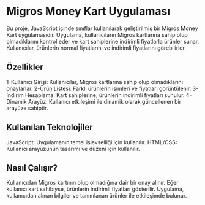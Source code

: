 # Migros Money Kart Uygulaması
Bu proje, JavaScript içinde sınıflar kullanılarak geliştirilmiş bir Migros Money Kart uygulamasıdır. Uygulama, kullanıcıların Migros kartlarına sahip olup olmadıklarını kontrol eder ve kart sahiplerine indirimli fiyatlarla ürünler sunar. Kullanıcılar, ürünlerin normal fiyatlarını ve indirimli fiyatlarını görebilirler.

## Özellikler
 1-Kullanıcı Girişi: Kullanıcılar, Migros kartlarına sahip olup olmadıklarını onaylarlar.
 2-Ürün Listesi: Farklı ürünlerin isimleri ve fiyatları görüntülenir.
 3-İndirim Hesaplama: Kart sahiplerine, ürünlerin indirimli fiyatları sunulur.
 4-Dinamik Arayüz: Kullanıcı etkileşimi ile dinamik olarak güncellenen bir arayüze sahiptir.

## Kullanılan Teknolojiler
JavaScript: Uygulamanın temel işlevselliği için kullanılır.
HTML/CSS: Kullanıcı arayüzünün tasarımı ve düzeni için kullanılır.

## Nasıl Çalışır?
Kullanıcıdan Migros kartının olup olmadığına dair bir onay alınır.
Eğer kullanıcı kart sahibiyse, ürünlerin indirimli fiyatları gösterilir.
Uygulama, kullanıcıdan alınan bilgiler ve tanımlanan ürünler ile etkileşimde bulunur.
